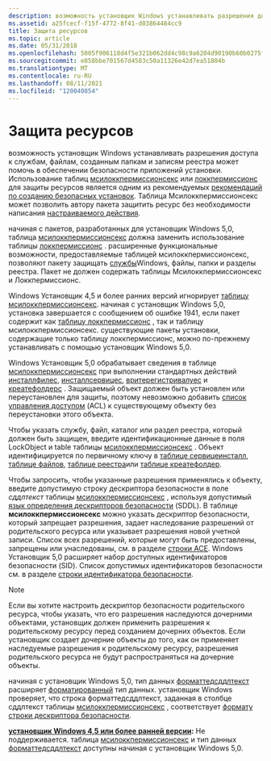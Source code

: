 ```yaml
---
description: возможность установщик Windows устанавливать разрешения доступа к службам, файлам, созданным папкам и записям реестра может помочь в обеспечении безопасности приложений установки.
ms.assetid: a25fcecf-f15f-4772-8f41-d03864484cc9
title: Защита ресурсов
ms.topic: article
ms.date: 05/31/2018
ms.openlocfilehash: 5005f906118d4f5e321b062dd4c98c9a6204d90190b60b0275f636763bcd9cd0
ms.sourcegitcommit: e858bbe701567d4583c50a11326e42d7ea51804b
ms.translationtype: MT
ms.contentlocale: ru-RU
ms.lasthandoff: 08/11/2021
ms.locfileid: "120040854"
---
```

# <a name="securing-resources"></a>Защита ресурсов

возможность установщик Windows устанавливать разрешения доступа к службам, файлам, созданным папкам и записям реестра может помочь в обеспечении безопасности приложений установки. Использование таблиц [мсилоккпермиссионсекс](msilockpermissionsex-table.md) или [локкпермиссионс](lockpermissions-table.md) для защиты ресурсов является одним из рекомендуемых [рекомендаций по созданию безопасных установок](guidelines-for-authoring-secure-installations.md). Таблица Мсилоккпермиссионсекс может позволить автору пакета защитить ресурс без необходимости написания [настраиваемого действия](custom-actions.md).

начиная с пакетов, разработанных для установщик Windows 5,0, таблица [мсилоккпермиссионсекс](msilockpermissionsex-table.md) должна заменить использование таблицы [локкпермиссионс](lockpermissions-table.md) . расширенные функциональные возможности, предоставляемые таблицей мсилоккпермиссионсекс, позволяют пакету защищать [службы](../services/services.md)Windows, файлы, папки и разделы реестра. Пакет не должен содержать таблицы Мсилоккпермиссионсекс и Локкпермиссионс.

Windows Установщик 4,5 и более ранних версий игнорирует [таблицу мсилоккпермиссионсекс](msilockpermissionsex-table.md). начиная с установщик Windows 5,0, установка завершается с сообщением об ошибке 1941, если пакет содержит как [таблицу локкпермиссионс](lockpermissions-table.md) , так и таблицу мсилоккпермиссионсекс. существующие пакеты установки, содержащие только таблицу локкпермиссионс, можно по-прежнему устанавливать с помощью установщик Windows 5,0.

Windows Установщик 5,0 обрабатывает сведения в таблице [мсилоккпермиссионсекс](msilockpermissionsex-table.md) при выполнении стандартных действий [инсталлфилес](installfiles-action.md), [инсталлсервицес](installservices-action.md), [вритерегистривалуес](writeregistryvalues-action.md) и [креатефолдерс](createfolders-action.md) . Защищаемый объект должен быть установлен или переустановлен для защиты, поэтому невозможно добавить [список управления доступом](../secauthz/access-control-lists.md) (ACL) к существующему объекту без переустановки этого объекта.

Чтобы указать службу, файл, каталог или раздел реестра, который должен быть защищен, введите идентификационные данные в поля LockObject и table таблицы [мсилоккпермиссионсекс](msilockpermissionsex-table.md) . Объект идентифицируется по первичному ключу в [таблице сервицеинсталл](serviceinstall-table.md), [таблице файлов](file-table.md), [таблице реестра](registry-table.md)или [таблице креатефолдер](createfolder-table.md).

Чтобы запросить, чтобы указанные разрешения применялись к объекту, введите допустимую строку дескриптора безопасности в поле *сддлтекст* таблицы [мсилоккпермиссионсекс](msilockpermissionsex-table.md) , используя допустимый [язык определения дескрипторов безопасности](../secauthz/security-descriptor-definition-language.md) (SDDL). В таблице **мсилоккпермиссионсекс** можно указать дескриптор безопасности, который запрещает разрешения, задает наследование разрешений от родительского ресурса или указывает разрешения новой учетной записи. Список всех разрешений, которые могут быть предоставлены, запрещены или унаследованы, см. в разделе [строки ACE](../secauthz/ace-strings.md). Windows Установщик 5,0 расширяет набор доступных идентификаторов безопасности (SID). Список допустимых идентификаторов безопасности см. в разделе [строки идентификатора безопасности](../secauthz/sid-strings.md).

> [!NOTE]
> Если вы хотите настроить дескриптор безопасности родительского ресурса, чтобы указать, что его разрешения наследуются дочерними объектами, установщик должен применить разрешения к родительскому ресурсу перед созданием дочерних объектов. Если установщик создает дочерние объекты до того, как он применяет наследуемые разрешения к родительскому ресурсу, разрешения родительского ресурса не будут распространяться на дочерние объекты.

начиная с установщик Windows 5,0, тип данных [форматтедсддлтекст](formattedsddltext.md) расширяет [форматированный](formatted.md) тип данных. установщик Windows проверяет, что строка форматтедсддлтекст, заданная в столбце сддлтекст таблицы [мсилоккпермиссионсекс](msilockpermissionsex-table.md) , соответствует [формату строки дескриптора безопасности](../secauthz/security-descriptor-string-format.md).

**[установщик Windows 4,5 или более ранней версии](not-supported-in-windows-installer-4-5.md):** Не поддерживается. таблица [мсилоккпермиссионсекс](msilockpermissionsex-table.md) и тип данных [форматтедсддлтекст](formattedsddltext.md) доступны начиная с установщик Windows 5,0.

 

 
